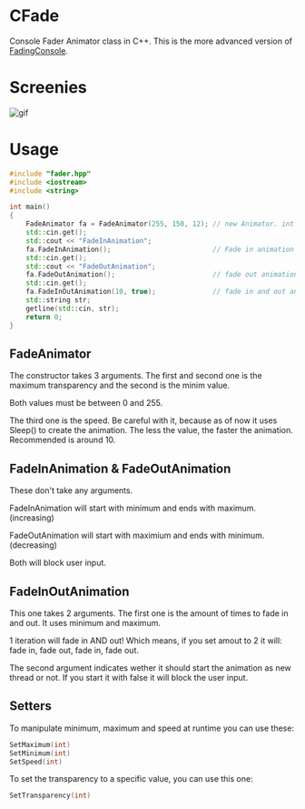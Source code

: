 # CFade
Console Fader Animator class in C++. This is the more advanced version of [FadingConsole](https://github.com/ioncodes/FadingConsole).

# Screenies
![gif](http://i.imgur.com/xvkhFpQ.gif)

# Usage

```c++
#include "fader.hpp"
#include <iostream>
#include <string>

int main()
{
	FadeAnimator fa = FadeAnimator(255, 150, 12); // new Animator. int maximum, int minimum, int speed
	std::cin.get();
	std::cout << "FadeInAnimation";
	fa.FadeInAnimation();                         // Fade in animation
	std::cin.get();
	std::cout << "FadeOutAnimation";
	fa.FadeOutAnimation();                        // fade out animation
	std::cin.get();
	fa.FadeInOutAnimation(10, true);              // fade in and out animation. int amount, bool threaded
	std::string str;
	getline(std::cin, str);
	return 0;
}
```

## FadeAnimator
The constructor takes 3 arguments. The first and second one is the maximum transparency and the second is the minim value. 

Both values must be between 0 and 255.

The third one is the speed. Be careful with it, because as of now it uses Sleep() to create the animation. The less the value, 
the faster the animation. Recommended is around 10.

## FadeInAnimation & FadeOutAnimation
These don't take any arguments. 

FadeInAnimation will start with minimum and ends with maximum. (increasing)

FadeOutAnimation will start with maximium and ends with minimum. (decreasing)

Both will block user input.

## FadeInOutAnimation
This one takes 2 arguments. The first one is the amount of times to fade in and out. It uses minimum and maximum.

1 iteration will fade in AND out! Which means, if you set amout to 2 it will: fade in, fade out, fade in, fade out.

The second argument indicates wether it should start the animation as new thread or not. If you start it with false it will block the user input.

## Setters
To manipulate minimum, maximum and speed at runtime you can use these:

```c++
SetMaximum(int)
SetMinimum(int)
SetSpeed(int)
```

To set the transparency to a specific value, you can use this one:

```c++
SetTransparency(int)
```
